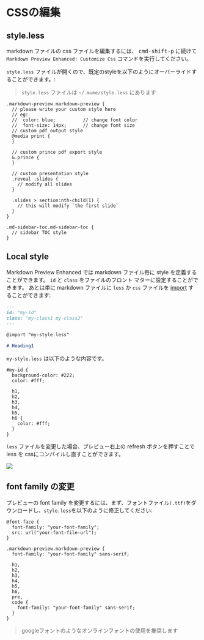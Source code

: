 # CSSの編集

## style.less

markdown ファイルの css ファイルを編集するには、 <kbd>cmd-shift-p</kbd> に続けて `Markdown Preview Enhanced: Customize Css` コマンドを実行してください。

`style.less` ファイルが開くので、既定のstyleを以下のようにオーバーライドすることができます。:

> `style.less` ファイルは `~/.mume/style.less` にあります

```less
.markdown-preview.markdown-preview {
  // please write your custom style here
  // eg:
  //  color: blue;          // change font color
  //  font-size: 14px;      // change font size
  // custom pdf output style
  @media print {
  }

  // custom prince pdf export style
  &.prince {
  }

  // custom presentation style
  .reveal .slides {
    // modify all slides
  }

  .slides > section:nth-child(1) {
    // this will modify `the first slide`
  }
}

.md-sidebar-toc.md-sidebar-toc {
  // sidebar TOC style
}
```

## Local style

Markdown Preview Enhanced では markdown ファイル毎に style を定義することができます。
`id` と `class` をファイルのフロント マターに設定することができます。
あとは単に markdown ファイルに `less` か `css` ファイルを [import](ja-jp/file-imports.md) することができます:

```markdown
---
id: "my-id"
class: "my-class1 my-class2"
---

@import "my-style.less"

# Heading1
```

`my-style.less` は以下のような内容です。

```less
#my-id {
  background-color: #222;
  color: #fff;

  h1,
  h2,
  h3,
  h4,
  h5,
  h6 {
    color: #fff;
  }
}
```

`less` ファイルを変更した場合、プレビュー右上の refresh ボタンを押すことで less を cssにコンパイルし直すことができます。

![](https://cloud.githubusercontent.com/assets/1908863/22716917/c7088ae0-ed5d-11e6-8db9-e1ab035a3a2b.png)

## font family の変更

プレビューの font family を変更するには、まず、フォントファイル`(.ttf)`をダウンロードし、`style.less`を以下のように修正してください:

```less
@font-face {
  font-family: "your-font-family";
  src: url("your-font-file-url");
}

.markdown-preview.markdown-preview {
  font-family: "your-font-family" sans-serif;

  h1,
  h2,
  h3,
  h4,
  h5,
  h6,
  pre,
  code {
    font-family: "your-font-family" sans-serif;
  }
}
```

> googleフォントのようなオンラインフォントの使用を推奨します
